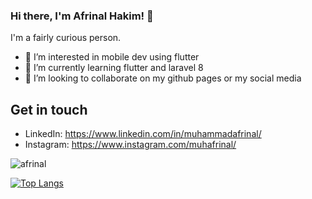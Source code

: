 ### Hi there, I'm Afrinal Hakim! 👋
I'm a fairly curious person.

- 👀 I’m interested in mobile dev using flutter
- 🌱 I’m currently learning flutter and laravel 8
- 💞️ I’m looking to collaborate on my github pages or my social media

## Get in touch
- LinkedIn: https://www.linkedin.com/in/muhammadafrinal/
- Instagram: https://www.instagram.com/muhafrinal/

<img src="https://github-readme-stats.vercel.app/api?username=Rinal-29&theme=github_dark&show_icons=true" alt="afrinal" />

[![Top Langs](https://github-readme-stats.vercel.app/api/top-langs/?username=Rinal-29&theme=github_dark&layout=compact&langs_count=8)](https://github.com/anuraghazra/github-readme-stats)


